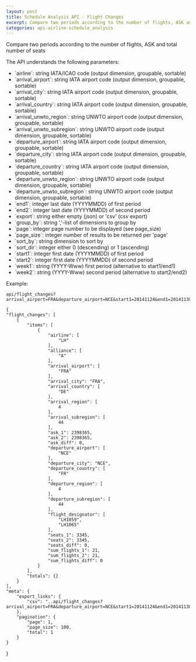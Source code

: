 ```yaml
---
layout: post
title: Schedule Analysis API - Flight Changes
excerpt: Compare two periods according to the number of flights, ASK and total number of seats
categories: api-airline-schedule_analysis
---
```


Compare two periods according to the number of flights, ASK and total number of seats

The API understands the following parameters:
<ul>
<li>`airline`: string IATA/ICAO code (output dimension, groupable, sortable)</li>
<li>`arrival_airport`: string IATA airport code (output dimension, groupable, sortable)</li>
<li>`arrival_city`: string IATA airport code (output dimension, groupable, sortable)</li>
<li>`arrival_country`: string IATA airport code (output dimension, groupable, sortable)</li>
<li>`arrival_unwto_region`: string UNWTO airport code (output dimension, groupable, sortable)</li>
<li>`arrival_unwto_subregion`: string UNWTO airport code (output dimension, groupable, sortable)</li>
<li>`departure_airport`: string IATA airport code (output dimension, groupable, sortable)</li>
<li>`departure_city`: string IATA airport code (output dimension, groupable, sortable)</li>
<li>`departure_country`: string IATA airport code (output dimension, groupable, sortable)</li>
<li>`departure_unwto_region`: string UNWTO airport code (output dimension, groupable, sortable)</li>
<li>`departure_unwto_subregion`: string UNWTO airport code (output dimension, groupable, sortable)</li>
<li>`end1`: integer last date (YYYYMMDD) of first period</li>
<li>`end2`: integer last date (YYYYMMDD) of second period</li>
<li>`export`: string either empty (json) or 'csv' (csv export)</li>
<li>`group_by`: string ','-list of dimensions to group by</li>
<li>`page`: integer page number to be displayed (see page_size)</li>
<li>`page_size`: integer number of results to be returned per 'page'</li>
<li>`sort_by`: string dimension to sort by</li>
<li>`sort_dir`: integer either 0 (descending) or 1 (ascending)</li>
<li>`start1`: integer first date (YYYYMMDD) of first period</li>
<li>`start2`: integer first date (YYYYMMDD) of second period</li>
<li>`week1`: string (YYYY-Www) first period (alternative to start1/end1)</li>
<li>`week2`: string (YYYY-Www) second period (alternative to start2/end2)</li>
</ul>

Example:

    api/flight_changes?arrival_airport=FRA&departure_airport=NCE&start1=20141124&end1=20141130&start2=20141124&end2=20141130

    {
    "flight_changes": [
        {
            "items": [
                {
                    "airline": [
                        "LH"
                    ], 
                    "alliance": [
                        "A"
                    ], 
                    "arrival_airport": [
                        "FRA"
                    ], 
                    "arrival_city": "FRA", 
                    "arrival_country": [
                        "DE"
                    ], 
                    "arrival_region": [
                        4
                    ], 
                    "arrival_subregion": [
                        44
                    ], 
                    "ask_1": 2398365, 
                    "ask_2": 2398365, 
                    "ask_diff": 0, 
                    "departure_airport": [
                        "NCE"
                    ], 
                    "departure_city": "NCE", 
                    "departure_country": [
                        "FR"
                    ], 
                    "departure_region": [
                        4
                    ], 
                    "departure_subregion": [
                        44
                    ], 
                    "flight_designator": [
                        "LH1059", 
                        "LH1065"
                    ], 
                    "seats_1": 3345, 
                    "seats_2": 3345, 
                    "seats_diff": 0, 
                    "sum_flights_1": 21, 
                    "sum_flights_2": 21, 
                    "sum_flights_diff": 0
                }
            ], 
            "totals": {}
        }
    ], 
    "meta": {
        "export_links": {
            "csv": "..api/flight_changes?arrival_airport=FRA&departure_airport=NCE&start1=20141124&end1=20141130&start2=20141124&end2=20141130&export=csv"
        }, 
        "pagination": {
            "page": 1, 
            "page_size": 100, 
            "total": 1
        }
    }
}
